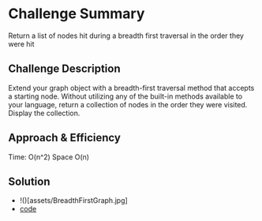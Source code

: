 # Challenge Summary
Return a list of nodes hit during a breadth first traversal in the order they were hit

## Challenge Description
Extend your graph object with a breadth-first traversal method that accepts a starting node. Without utilizing any of the built-in methods available to your language, return a collection of nodes in the order they were visited. Display the collection.

## Approach & Efficiency
Time: O(n^2)
Space O(n)

## Solution
- !()[assets/BreadthFirstGraph.jpg]
- [code](challenges/lib/src/main/java/challenges/Graph/Graph.java)
